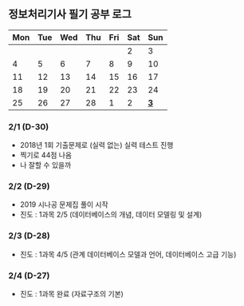 ## 정보처리기사 필기 공부 로그

| Mon  | Tue  | Wed  | Thu  | Fri  | Sat  | Sun          |
| ---- | ---- | ---- | ---- | ---- | ---- | ------------ |
|      |      |      |      |      | 2    | 3            |
| 4    | 5    | 6    | 7    | 8    | 9    | 10           |
| 11   | 12   | 13   | 14   | 15   | 16   | 17           |
| 18   | 19   | 20   | 21   | 22   | 23   | 24           |
| 25   | 26   | 27   | 28   | 1    | 2    | <u>**3**</u> |



### 2/1 (D-30)

- 2018년 1회 기출문제로 (실력 없는) 실력 테스트 진행
- 찍기로 44점 나옴
- 나 잘할 수 있을까



### 2/2 (D-29)

- 2019 시나공 문제집 풀이 시작
- 진도 : 1과목 2/5 (데이터베이스의 개념, 데이터 모델링 및 설계)



### 2/3 (D-28)

- 진도 : 1과목 4/5 (관계 데이터베이스 모델과 언어, 데이터베이스 고급 기능)



### 2/4 (D-27)

- 진도 : 1과목 완료 (자료구조의 기본)
